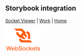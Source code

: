 ## Storybook integration

[Socket Viewer](./) | [Work](../) | [Home](../../)

![Featured Image](images/websockets.png "Featured Image")
